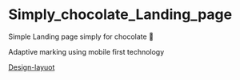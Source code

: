 # Simply_chocolate_Landing_page

Simple Landing page simply for chocolate :chocolate_bar:

Adaptive marking using mobile first technology

[Design-layuot](<https://www.figma.com/file/CXbLOX3U8BTPzk9RVl6OSJ/Simply-Chocolate-(Copy)?type=design&mode=design&t=Oy1SntzcCzQkCpwI-1>)
